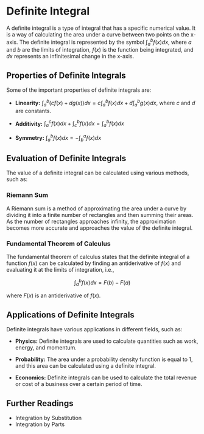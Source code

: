 # Definite Integral

A definite integral is a type of integral that has a specific numerical value. It is a way of calculating the area under a curve between two points on the x-axis. The definite integral is represented by the symbol $\int_{a}^{b}f(x)dx$, where $a$ and $b$ are the limits of integration, $f(x)$ is the function being integrated, and $dx$ represents an infinitesimal change in the x-axis.

## Properties of Definite Integrals

Some of the important properties of definite integrals are:

* **Linearity:** $\int_{a}^{b}(cf(x)+dg(x))dx = c\int_{a}^{b}f(x)dx + d\int_{a}^{b}g(x)dx$, where $c$ and $d$ are constants.

* **Additivity:** $\int_{a}^{c}f(x)dx + \int_{c}^{b}f(x)dx = \int_{a}^{b}f(x)dx$

* **Symmetry:** $\int_{a}^{b}f(x)dx = -\int_{b}^{a}f(x)dx$

## Evaluation of Definite Integrals

The value of a definite integral can be calculated using various methods, such as:

### Riemann Sum

A Riemann sum is a method of approximating the area under a curve by dividing it into a finite number of rectangles and then summing their areas. As the number of rectangles approaches infinity, the approximation becomes more accurate and approaches the value of the definite integral. 

### Fundamental Theorem of Calculus

The fundamental theorem of calculus states that the definite integral of a function $f(x)$ can be calculated by finding an antiderivative of $f(x)$ and evaluating it at the limits of integration, i.e., 

$$\int_{a}^{b}f(x)dx = F(b) - F(a)$$ 

where $F(x)$ is an antiderivative of $f(x)$.

## Applications of Definite Integrals

Definite integrals have various applications in different fields, such as:

* **Physics:** Definite integrals are used to calculate quantities such as work, energy, and momentum.

* **Probability:** The area under a probability density function is equal to 1, and this area can be calculated using a definite integral.

* **Economics:** Definite integrals can be used to calculate the total revenue or cost of a business over a certain period of time.

## Further Readings

* Integration by Substitution
* Integration by Parts
